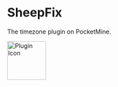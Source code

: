 # SheepFix
The timezone plugin on PocketMine.  

<img src="http://fustarbuffet.com/hotfireydeath/plugin-images/sheep_fix.png" alt="Plugin Icon" style="width:90px;height:90px">
